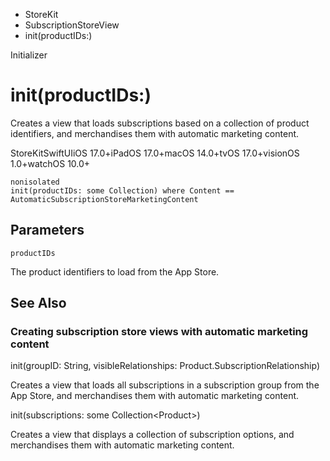 

- StoreKit
- SubscriptionStoreView
-  init(productIDs:) 

Initializer

# init(productIDs:)

Creates a view that loads subscriptions based on a collection of product identifiers, and merchandises them with automatic marketing content.

StoreKitSwiftUIiOS 17.0+iPadOS 17.0+macOS 14.0+tvOS 17.0+visionOS 1.0+watchOS 10.0+

``` source
nonisolated
init(productIDs: some Collection) where Content == AutomaticSubscriptionStoreMarketingContent
```

## Parameters 

`productIDs`  

The product identifiers to load from the App Store.

## See Also

### Creating subscription store views with automatic marketing content

init(groupID: String, visibleRelationships: Product.SubscriptionRelationship)

Creates a view that loads all subscriptions in a subscription group from the App Store, and merchandises them with automatic marketing content.

init(subscriptions: some Collection&lt;Product>)

Creates a view that displays a collection of subscription options, and merchandises them with automatic marketing content.

